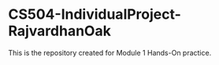 # CS504-IndividualProject-RajvardhanOak

This is the repository created for Module 1 Hands-On practice.

